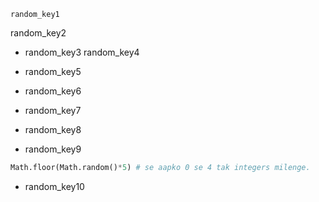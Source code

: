 ```ngMeta
random_key1
```

random_key2
- random_key3
random_key4


- random_key5
- random_key6
- random_key7
- random_key8
- random_key9
```python
Math.floor(Math.random()*5) # se aapko 0 se 4 tak integers milenge.
```
- random_key10
